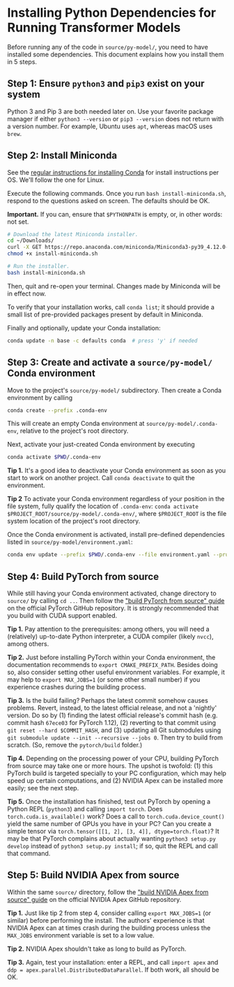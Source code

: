 # Installing Python Dependencies for Running Transformer Models

Before running any of the code in `source/py-model/`, you need to have installed some dependencies. This document explains how you install them in 5 steps.

## Step 1: Ensure `python3` and `pip3` exist on your system

Python 3 and Pip 3 are both needed later on. Use your favorite package manager if either `python3 --version` or `pip3 --version` does not return with a version number. For example, Ubuntu uses `apt`, whereas macOS uses `brew`.

## Step 2: Install Miniconda

See the [regular instructions for installing Conda](https://docs.conda.io/projects/conda/en/latest/user-guide/install/index.html#regular-installation) for install instructions per OS. We'll follow the one for Linux.

Execute the following commands. Once you run `bash install-miniconda.sh`, respond to the questions asked on screen. The defaults should be OK.

**Important.** If you can, ensure that `$PYTHONPATH` is empty, or, in other words: not set.

```sh
# Download the latest Miniconda installer.
cd ~/Downloads/
curl -X GET https://repo.anaconda.com/miniconda/Miniconda3-py39_4.12.0-Linux-x86_64.sh --output install-miniconda.sh
chmod +x install-miniconda.sh

# Run the installer.
bash install-miniconda.sh
```

Then, quit and re-open your terminal. Changes made by Miniconda will be in effect now.

To verify that your installation works, call `conda list`; it should provide a small list of pre-provided packages present by default in Miniconda.

Finally and optionally, update your Conda installation:

```sh
conda update -n base -c defaults conda  # press 'y' if needed
```

## Step 3: Create and activate a `source/py-model/` Conda environment

Move to the project's `source/py-model/` subdirectory. Then create a Conda environment by calling

```sh
conda create --prefix .conda-env
```

This will create an empty Conda environment at `source/py-model/.conda-env`, relative to the project's root directory.

Next, activate your just-created Conda environment by executing

```sh
conda activate $PWD/.conda-env
```

**Tip 1.** It's a good idea to deactivate your Conda environment as soon as you start to work on another project. Call `conda deactivate` to quit the environment.

**Tip 2** To activate your Conda environment regardless of your position in the file system, fully qualify the location of `.conda-env`: `conda activate $PROJECT_ROOT/source/py-model/.conda-env/`, where `$PROJECT_ROOT` is the file system location of the project's root directory.

Once the Conda environment is activated, install pre-defined dependencies listed in `source/py-model/environment.yaml`:

```sh
conda env update --prefix $PWD/.conda-env --file environment.yaml --prune
```

## Step 4: Build PyTorch from source

While still having your Conda environment activated, change directory to `source/` by calling `cd ..`. Then follow the ["build PyTorch from source" guide](https://github.com/pytorch/pytorch#from-source) on the official PyTorch GitHub repository. It is strongly recommended that you build with CUDA support enabled.

**Tip 1.** Pay attention to the prerequisites: among others, you will need a (relatively) up-to-date Python interpreter, a CUDA compiler (likely `nvcc`), among others.

**Tip 2.** Just before installing PyTorch within your Conda environment, the documentation recommends to `export CMAKE_PREFIX_PATH`. Besides doing so, also consider setting other useful environment variables. For example, it may help to `export MAX_JOBS=1` (or some other small number) if you experience crashes during the building process.

**Tip 3.** Is the build failing? Perhaps the latest commit somehow causes problems. Revert, instead, to the latest official release, and not a 'nightly' version. Do so by (1) finding the latest official release's commit hash (e.g. commit hash `67ece03` for PyTorch 1.12), (2) reverting to that commit using `git reset --hard $COMMIT_HASH`, and (3) updating all Git submodules using `git submodule update --init --recursive --jobs 0`. Then try to build from scratch. (So, remove the `pytorch/build` folder.)

**Tip 4.** Depending on the processing power of your CPU, building PyTorch from source may take one or more hours. The upshot is twofold: (1) this PyTorch build is targeted specially to your PC configuration, which may help speed up certain computations, and (2) NVIDIA Apex can be installed more easily; see the next step.

**Tip 5.** Once the installation has finished, test out PyTorch by opening a Python REPL (`python3`) and calling `import torch`. Does `torch.cuda.is_available()` work? Does a call to `torch.cuda.device_count()` yield the same number of GPUs you have in your PC? Can you create a simple tensor via `torch.tensor([[1, 2], [3, 4]], dtype=torch.float)`? It may be that PyTorch complains about actually wanting `python3 setup.py develop` instead of `python3 setup.py install`; if so, quit the REPL and call that command.

## Step 5: Build NVIDIA Apex from source

Within the same `source/` directory, follow the ["build NVIDIA Apex from source" guide](https://github.com/NVIDIA/apex#from-source) on the official NVIDIA Apex GitHub repository.

**Tip 1.** Just like tip 2 from step 4, consider calling `export MAX_JOBS=1` (or similar) before performing the install. The authors' experience is that NVIDIA Apex can at times crash during the building process unless the `MAX_JOBS` environment variable is set to a low value.

**Tip 2.** NVIDIA Apex shouldn't take as long to build as PyTorch.

**Tip 3.** Again, test your installation: enter a REPL, and call `import apex` and `ddp = apex.parallel.DistributedDataParallel`. If both work, all should be OK.

